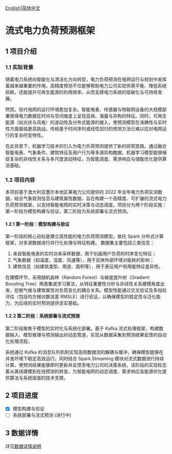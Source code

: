 [English](./README.md)|[简体中文](./README.ch-zh.md)
# **流式电力负荷预测框架**

## **1 项目介绍**

### **1.1 实际背景**

随着电力系统向智能化与清洁化方向转型，电力负荷预测在电网运行与规划中发挥着越来越重要的作用。高精度预测不仅能够帮助电力公司实现供需平衡、降低系统损耗，还能提升可再生能源的利用效率，从而支撑电力系统的低碳化与可持续发展。

然而，现代电网的运行环境愈加复杂。智能电表、传感器与物联网设备的大规模部署使得电力数据在时间与空间维度上呈现高频、海量与异构的特征。同时，可再生能源（如光伏与风电）的波动性及分布式能源的接入，使预测模型在准确性与实时性方面面临更高挑战。传统基于时间序列或线性回归的预测方法已难以应对电网运行的复杂时变特性。

在此背景下，机器学习技术的引入为电力负荷预测提供了新的研究思路。通过融合智能电表、气象条件、建筑特征及用户行为等多源异构数据，机器学习模型能够捕捉复杂的非线性关系与多尺度波动特征，为智能调度、需求响应与储能优化提供算法基础。

### **1.2 项目内容**

本项目基于澳大利亚墨尔本地区某电力公司提供的 2022 年全年电力负荷实测数据，结合气象观测信息与建筑属性数据，旨在构建一个高精度、可扩展的流式电力负荷预测框架，以支持智能电网的实时决策与动态调度。项目分为两个阶段实施：第一阶段为模型构建与验证，第二阶段为系统部署与流式预测。

#### **1.2.1 第一阶段：模型构建与验证**

第一阶段的核心目标是建立高性能的电力负荷预测模型。依托 Spark 分布式计算框架，对多源数据进行并行化处理与特征构建。
数据集主要包括三类信息：

1. 来自智能电表的实时功率采样数据，用于刻画用户负荷的时序变化特征；
2. 气象数据（如温度、湿度、风速等），用于反映外部环境对能耗的影响；
3. 建筑信息（如建筑类型、用途、面积等），用于表征用户侧用能特征差异性。

在建模环节，采用随机森林（Random Forest）与梯度提升树（Gradient Boosting Tree）两类集成学习算法，从特征重要性分析与非线性关系建模角度出发，挖掘气候与建筑属性对负荷变化的耦合关系。模型性能通过交叉验证及多指标评估（包括均方根对数误差 RMSLE）进行验证，以确保模型的稳定性与泛化能力，为后续的实时预测提供坚实基础。

#### **1.2.2 第二阶段：系统部署与流式预测**

第二阶段聚焦于模型的实时化与系统化部署。基于 Kafka 流式处理框架，构建数据输入、模型推理与预测输出的动态管道，实现从数据采集到预测结果反馈的自动化处理流程。

系统通过 Kafka 的消息队列机制实现高频数据流的解耦与缓冲，确保模型能够在并发环境下稳定高效运行。同时结合 Spark Streaming 模块对流式数据进行持续计算，使预测结果能够即时更新并反馈至电力公司的决策系统。该阶段的实现标志着从离线建模到在线预测的转变，为智能电网的动态调度、需求响应及能源优化提供算法与系统层面的技术支撑。

## **2 项目进度**

- [x] 模型构建与验证
- [ ] 系统部署与流式预测 (进行中)

## **3 数据详情**
详见[数据详情说明](./Dataset/README.ch-zh.md)
